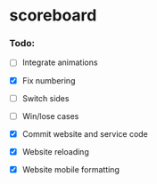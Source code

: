 # scoreboard
### Todo:
- [ ] Integrate animations
- [x] Fix numbering
- [ ] Switch sides
- [ ] Win/lose cases
- [X] Commit website and service code
- [X] Website reloading
- [X] Website mobile formatting

